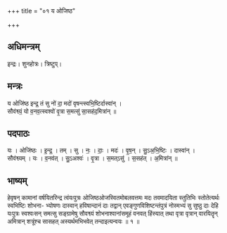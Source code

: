 +++
title = "०१ य ओजिष्ठ"

+++
## अधिमन्त्रम्
इन्द्रः। शुनहोत्रः। त्रिष्टुप्।

## मन्त्रः
य ओजि॑ष्ठ इन्द्र॒ तं सु नो॑ दा॒ मदो॑ वृषन्त्स्वभि॒ष्टिर्दास्वा॑न् ।  
सौव॑श्व्यं॒ यो व॒नव॒त्स्वश्वो॑ वृ॒त्रा स॒मत्सु॑ सा॒सह॑द॒मित्रा॑न् ॥

## पदपाठः
यः । ओजि॑ष्ठः । इ॒न्द्र॒ । तम् । सु । नः॒ । दाः॒ । मदः॑ । वृ॒ष॒न् । सु॒ऽअ॒भि॒ष्टिः । दास्वा॑न् ।  
सौव॑श्व्यम् । यः । व॒नव॑त् । सु॒ऽअश्वः॑ । वृ॒त्रा । स॒मत्ऽसु॑ । स॒सह॑त् । अ॒मित्रा॑न् ॥

## भाष्यम्
हेवृषन् कामानां वर्षयितरिन्द्र त्वंयःपुत्रः ओजिष्ठओजस्वितमोबलवत्तमः मदः तवमादयिता स्तुतिभिः स्तोतेत्यर्थः स्वभिष्टिः शोभना- भ्योषणः दास्वान् हविषान्दानं दाः तद्वान् एवङ्गुणविशिष्टन्तंपुत्रं नोस्मभ्यं सु सुष्ठु दाः देहि यःपुत्रः स्वश्वःसन् समत्सु सङ्ग्रामेषु सौवश्व्यं शोभनाश्वानांसमूहं वनवत् हिंस्यात् तथा वृत्रा वृत्रान् वारयितॄन् अमित्रान् शत्रूंश्च सासहत् अस्यर्थमभिभवेत् तन्दाइत्यन्वयः ॥ १ ॥